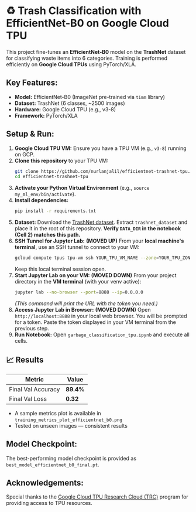 # ♻️ Trash Classification with EfficientNet-B0 on Google Cloud TPU

This project fine-tunes an **EfficientNet-B0** model on the **TrashNet** dataset for classifying waste items into 6 categories. Training is performed efficiently on **Google Cloud TPUs** using PyTorch/XLA.

## Key Features:
-   **Model:** EfficientNet-B0 (ImageNet pre-trained via `timm` library)
-   **Dataset:** TrashNet (6 classes, ~2500 images)
-   **Hardware:** Google Cloud TPU (e.g., v3-8)
-   **Framework:** PyTorch/XLA

## Setup & Run:

1.  **Google Cloud TPU VM:** Ensure you have a TPU VM (e.g., `v3-8`) running on GCP.
2.  **Clone this repository** to your TPU VM:
    ```bash
    git clone https://github.com/nurlanjalil/efficientnet-trashnet-tpu.git
    cd efficientnet-trashnet-tpu
    ```
3.  **Activate your Python Virtual Environment** (e.g., `source my_ml_env/bin/activate`).
4.  **Install dependencies:**
    ```bash
    pip install -r requirements.txt
    ```
5.  **Dataset:** Download the [TrashNet dataset](https://www.kaggle.com/datasets/asdasf/trashnet). Extract `trashnet_dataset` and place it in the root of this repository. **Verify `DATA_DIR` in the notebook (Cell 2) matches this path.**
6.  **SSH Tunnel for Jupyter Lab:** **(MOVED UP)**
    From your **local machine's terminal**, use an SSH tunnel to connect to your VM:
    ```bash
    gcloud compute tpus tpu-vm ssh YOUR_TPU_VM_NAME --zone=YOUR_TPU_ZONE -- -L 8888:localhost:8888
    ```
    Keep this local terminal session open.
7.  **Start Jupyter Lab on your VM:** **(MOVED DOWN)**
    From your project directory in the **VM terminal** (with your venv active):
    ```bash
    jupyter lab --no-browser --port=8888 --ip=0.0.0.0
    ```
    *(This command will print the URL with the token you need.)*
8.  **Access Jupyter Lab in Browser:** **(MOVED DOWN)**
    Open `http://localhost:8888` in your local web browser. You will be prompted for a token. Paste the token displayed in your VM terminal from the previous step.
9.  **Run Notebook:** Open `garbage_classification_tpu.ipynb` and execute all cells.

## 📈 Results

| Metric               | Value     |
|----------------------|-----------|
| Final Val Accuracy   | **89.4%** |
| Final Val Loss       | **0.32**  |

- A sample metrics plot is available in `training_metrics_plot_efficientnet_b0.png`
- Tested on unseen images — consistent results


## Model Checkpoint:

The best-performing model checkpoint is provided as `best_model_efficientnet_b0_final.pt`.

## Acknowledgements:

Special thanks to the [Google Cloud TPU Research Cloud (TRC)](https://www.tensorflow.org/tfrc) program for providing access to TPU resources.
